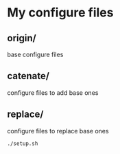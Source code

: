 My configure files
===================

origin/
-------------------
base configure files

catenate/
-------------------
configure files to add base ones

replace/
-------------------
configure files to replace base ones


```
./setup.sh
```
